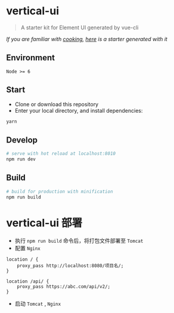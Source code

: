 # vertical-ui

> A starter kit for Element UI generated by vue-cli

*If you are familiar with [cooking](https://github.com/elemefe/cooking), [here](https://github.com/ElementUI/element-cooking-starter) is a starter generated with it*

## Environment

`Node >= 6`

## Start

 - Clone or download this repository
 - Enter your local directory, and install dependencies:

``` bash
yarn
```

## Develop

``` bash
# serve with hot reload at localhost:8010
npm run dev
```

## Build

``` bash
# build for production with minification
npm run build
```
# vertical-ui 部署
- 执行 `npm run build` 命令后，将打包文件部署至 `Tomcat` 
- 配置 `Nginx`
```
location / {
    proxy_pass http://localhost:8080/项目名/;
}

location /api/ {
    proxy_pass https://abc.com/api/v2/;
}
```
- 启动 `Tomcat` , `Nginx`
